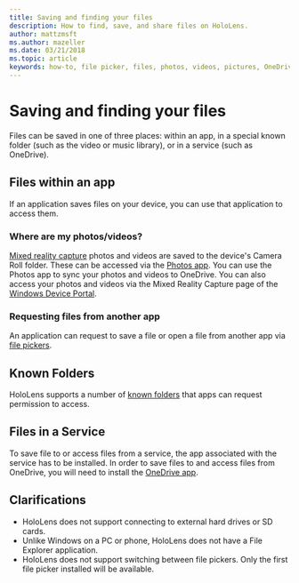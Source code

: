 ```yaml
---
title: Saving and finding your files
description: How to find, save, and share files on HoloLens.
author: mattzmsft
ms.author: mazeller
ms.date: 03/21/2018
ms.topic: article
keywords: how-to, file picker, files, photos, videos, pictures, OneDrive, storage
---
```




# Saving and finding your files

Files can be saved in one of three places: within an app, in a special known folder (such as the video or music library), or in a service (such as OneDrive).

## Files within an app

If an application saves files on your device, you can use that application to access them.

### Where are my photos/videos?

[Mixed reality capture](mixed-reality-capture.md) photos and videos are saved to the device's Camera Roll folder. These can be accessed via the [Photos app](see-your-photos.md#photos-app). You can use the Photos app to sync your photos and videos to OneDrive. You can also access your photos and videos via the Mixed Reality Capture page of the [Windows Device Portal](using-the-windows-device-portal.md#mixed-reality-capture).

### Requesting files from another app

An application can request to save a file or open a file from another app via [file pickers](app-model.md#file-pickers).

## Known Folders

HoloLens supports a number of [known folders](app-model.md#known-folders) that apps can request permission to access.

## Files in a Service

To save file to or access files from a service, the app associated with the service has to be installed. In order to save files to and access files from OneDrive, you will need to install the [OneDrive app](https://www.microsoft.com/en-us/store/apps/onedrive/9wzdncrfj1p3).

## Clarifications
* HoloLens does not support connecting to external hard drives or SD cards.
* Unlike Windows on a PC or phone, HoloLens does not have a File Explorer application.
* HoloLens does not support switching between file pickers. Only the first file picker installed will be available.
